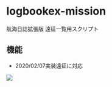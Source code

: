 # logbookex-mission

航海日誌拡張版 遠征一覧用スクリプト

## 機能
* 2020/02/07実装遠征に対応

![](https://i.imgur.com/qZmVu9G.png)